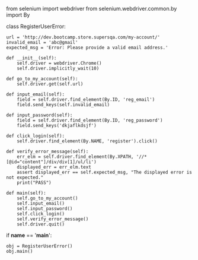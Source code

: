 
from selenium import webdriver
from selenium.webdriver.common.by import By


class RegisterUserError:

    url = 'http://dev.bootcamp.store.supersqa.com/my-account/'
    invalid_email = 'abc@gmail'
    expected_msg = 'Error: Please provide a valid email address.'

    def __init__(self):
        self.driver = webdriver.Chrome()
        self.driver.implicitly_wait(10)

    def go_to_my_account(self):
        self.driver.get(self.url)

    def input_email(self):
        field = self.driver.find_element(By.ID, 'reg_email')
        field.send_keys(self.invalid_email)

    def input_password(self):
        field = self.driver.find_element(By.ID, 'reg_password')
        field.send_keys('dkjaflkdsjf')

    def click_login(self):
        self.driver.find_element(By.NAME, 'register').click()

    def verify_error_message(self):
        err_elm = self.driver.find_element(By.XPATH, '//*[@id="content"]/div/div[1]/ul/li')
        displayed_err = err_elm.text
        assert displayed_err == self.expected_msg, "The displayed error is not expected."
        print("PASS")

    def main(self):
        self.go_to_my_account()
        self.input_email()
        self.input_password()
        self.click_login()
        self.verify_error_message()
        self.driver.quit()

if __name__ == '__main__':

    obj = RegisterUserError()
    obj.main()
